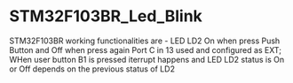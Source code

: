 # STM32F103BR_Led_Blink
STM32F103BR working functionalities are - LED LD2 On when press Push Button and Off when press again
  Port C in 13 used and configured as EXT; WHen user button B1 is pressed iterrupt happens and LED LD2 status is On or Off
  depends on the previous status of LD2
